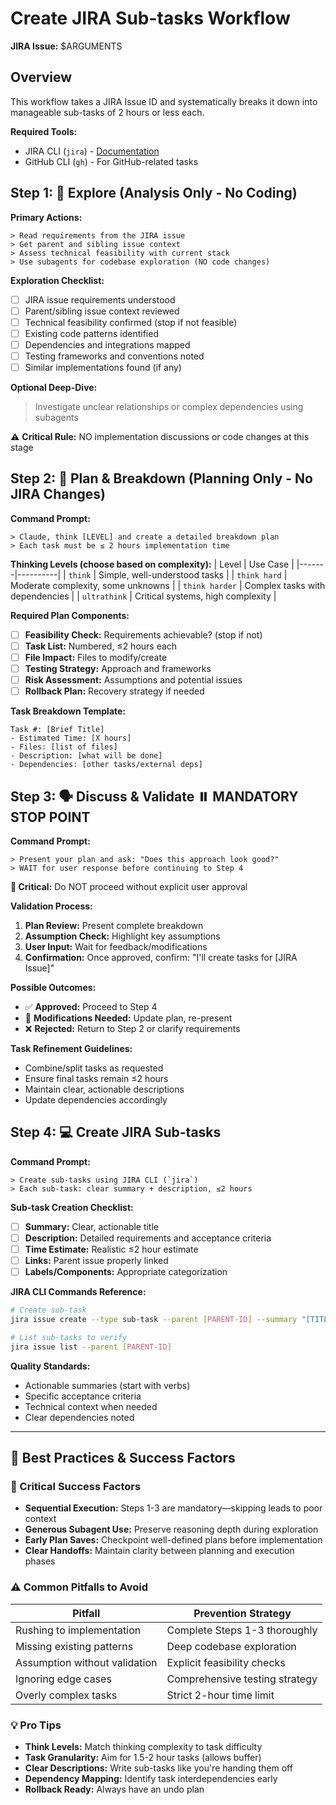 # Create JIRA Sub-tasks Workflow

**JIRA Issue:** $ARGUMENTS

## Overview
This workflow takes a JIRA Issue ID and systematically breaks it down into manageable sub-tasks of 2 hours or less each.

**Required Tools:**
- JIRA CLI (`jira`) - [Documentation](https://github.com/Ericliu001/hello_python/blob/main/PythonPrograms/jira_interactions/cli/README.md)
- GitHub CLI (`gh`) - For GitHub-related tasks


## Step 1: 🧠 Explore (Analysis Only - No Coding)

**Primary Actions:**
```
> Read requirements from the JIRA issue
> Get parent and sibling issue context
> Assess technical feasibility with current stack
> Use subagents for codebase exploration (NO code changes)
```

**Exploration Checklist:**
- [ ] JIRA issue requirements understood
- [ ] Parent/sibling issue context reviewed
- [ ] Technical feasibility confirmed (stop if not feasible)
- [ ] Existing code patterns identified
- [ ] Dependencies and integrations mapped
- [ ] Testing frameworks and conventions noted
- [ ] Similar implementations found (if any)

**Optional Deep-Dive:**
> Investigate unclear relationships or complex dependencies using subagents

⚠️ **Critical Rule:** NO implementation discussions or code changes at this stage


## Step 2: 🧭 Plan & Breakdown (Planning Only - No JIRA Changes)

**Command Prompt:**
```
> Claude, think [LEVEL] and create a detailed breakdown plan
> Each task must be ≤ 2 hours implementation time
```

**Thinking Levels (choose based on complexity):**
| Level | Use Case |
|-------|----------|
| `think` | Simple, well-understood tasks |
| `think hard` | Moderate complexity, some unknowns |
| `think harder` | Complex tasks with dependencies |
| `ultrathink` | Critical systems, high complexity |

**Required Plan Components:**
- [ ] **Feasibility Check:** Requirements achievable? (stop if not)
- [ ] **Task List:** Numbered, ≤2 hours each
- [ ] **File Impact:** Files to modify/create
- [ ] **Testing Strategy:** Approach and frameworks
- [ ] **Risk Assessment:** Assumptions and potential issues
- [ ] **Rollback Plan:** Recovery strategy if needed

**Task Breakdown Template:**
```
Task #: [Brief Title]
- Estimated Time: [X hours]
- Files: [list of files]
- Description: [what will be done]
- Dependencies: [other tasks/external deps]
```

## Step 3: 🗣️ Discuss & Validate ⏸️ **MANDATORY STOP POINT**

**Command Prompt:**
```
> Present your plan and ask: "Does this approach look good?"
> WAIT for user response before continuing to Step 4
```

**🛑 Critical:** Do NOT proceed without explicit user approval

**Validation Process:**
1. **Plan Review:** Present complete breakdown
2. **Assumption Check:** Highlight key assumptions
3. **User Input:** Wait for feedback/modifications
4. **Confirmation:** Once approved, confirm: "I'll create tasks for [JIRA Issue]"

**Possible Outcomes:**
- ✅ **Approved:** Proceed to Step 4
- 🔄 **Modifications Needed:** Update plan, re-present
- ❌ **Rejected:** Return to Step 2 or clarify requirements

**Task Refinement Guidelines:**
- Combine/split tasks as requested
- Ensure final tasks remain ≤2 hours
- Maintain clear, actionable descriptions
- Update dependencies accordingly

## Step 4: 💻 Create JIRA Sub-tasks

**Command Prompt:**
```
> Create sub-tasks using JIRA CLI (`jira`)
> Each sub-task: clear summary + description, ≤2 hours
```

**Sub-task Creation Checklist:**
- [ ] **Summary:** Clear, actionable title
- [ ] **Description:** Detailed requirements and acceptance criteria
- [ ] **Time Estimate:** Realistic ≤2 hour estimate
- [ ] **Links:** Parent issue properly linked
- [ ] **Labels/Components:** Appropriate categorization

**JIRA CLI Commands Reference:**
```bash
# Create sub-task
jira issue create --type sub-task --parent [PARENT-ID] --summary "[TITLE]" --body "[DESCRIPTION]"

# List sub-tasks to verify
jira issue list --parent [PARENT-ID]
```

**Quality Standards:**
- Actionable summaries (start with verbs)
- Specific acceptance criteria
- Technical context when needed
- Clear dependencies noted

---

## 🧩 Best Practices & Success Factors

### 🎯 Critical Success Factors
- **Sequential Execution:** Steps 1-3 are mandatory—skipping leads to poor context
- **Generous Subagent Use:** Preserve reasoning depth during exploration
- **Early Plan Saves:** Checkpoint well-defined plans before implementation
- **Clear Handoffs:** Maintain clarity between planning and execution phases

### ⚠️ Common Pitfalls to Avoid
| Pitfall | Prevention Strategy |
|---------|-------------------|
| Rushing to implementation | Complete Steps 1-3 thoroughly |
| Missing existing patterns | Deep codebase exploration |
| Assumption without validation | Explicit feasibility checks |
| Ignoring edge cases | Comprehensive testing strategy |
| Overly complex tasks | Strict 2-hour time limit |

### 💡 Pro Tips
- **Think Levels:** Match thinking complexity to task difficulty
- **Task Granularity:** Aim for 1.5-2 hour tasks (allows buffer)
- **Clear Descriptions:** Write sub-tasks like you're handing them off
- **Dependency Mapping:** Identify task interdependencies early
- **Rollback Ready:** Always have an undo plan
